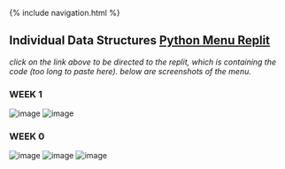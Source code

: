 {% include navigation.html %}

## Individual Data Structures [Python Menu Replit](https://replit.com/join/oeweapkivd-aadyanjalidaita)
*click on the link above to be directed to the replit, which is containing the code (too long to paste here). below are screenshots of the menu.*  

### WEEK 1
![image](https://user-images.githubusercontent.com/89221238/159208018-28f6987f-7bc2-46e7-8363-7dd856bf033b.png)
![image](https://user-images.githubusercontent.com/89221238/159337432-1b10659b-b9a6-4aba-b33c-90b20ff2b719.png)

### WEEK 0
![image](https://user-images.githubusercontent.com/89221238/158467347-98ba8c70-03a2-48ad-883d-8244814cefbf.png)
![image](https://user-images.githubusercontent.com/89221238/158467510-7064a527-d45d-4650-a2c7-0ef6c025c210.png)
![image](https://user-images.githubusercontent.com/89221238/158467675-43baac39-791a-442f-af4f-8ce941ece28c.png)
